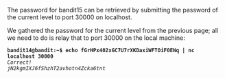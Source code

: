 The password for bandit15 can be retrieved by submitting the password of the current level to port 30000 on localhost.

We gathered the password for the current level from the previous page; all we need to do is relay that to port 30000 on the local machine:

**`bandit14@bandit:~$ echo fGrHPx402xGC7U7rXKDaxiWFTOiF0ENq | nc localhost 30000`**  
*`Correct!`*  
*`jN2kgmIXJ6fShzhT2avhotn4Zcka6tnt`*
